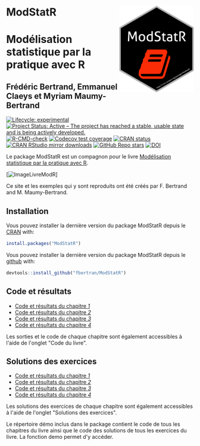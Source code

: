 <!-- README.md is generated from README.Rmd. Please edit that file -->


# ModStatR <img src="man/figures/logo.png" align="right" width="200"/>

# Modélisation statistique par la pratique avec R
## Frédéric Bertrand, Emmanuel Claeys et Myriam Maumy-Bertrand

<!-- badges: start -->
[![Lifecycle: experimental](https://img.shields.io/badge/lifecycle-stable-green.svg)](https://www.tidyverse.org/lifecycle/#stable)
[![Project Status: Active – The project has reached a stable, usable state and is being actively developed.](https://www.repostatus.org/badges/latest/active.svg)](https://www.repostatus.org/#active)
[![R-CMD-check](https://github.com/fbertran/ModStatR/workflows/R-CMD-check/badge.svg)](https://github.com/fbertran/ModStatR/actions)
[![Codecov test coverage](https://codecov.io/gh/fbertran/ModStatR/branch/master/graph/badge.svg)](https://codecov.io/gh/fbertran/ModStatR?branch=master)
[![CRAN status](https://www.r-pkg.org/badges/version/ModStatR)](https://cran.r-project.org/package=ModStatR)
[![CRAN RStudio mirror downloads](https://cranlogs.r-pkg.org/badges/ModStatR)](https://cran.r-project.org/package=ModStatR)
[![GitHub Repo stars](https://img.shields.io/github/stars/fbertran/ModStatR?style=social)](https://github.com/github/fbertran/)
[![DOI](https://zenodo.org/badge/204068588.svg)](https://zenodo.org/badge/latestdoi/204068588)
<!-- badges: end -->

Le package ModStatR est un compagnon pour le livre [Modélisation statistique par la pratique avec R](https://www.dunod.com/sciences-techniques/modelisation-statistique-par-pratique-avec-r-cours-et-exercices-corriges).


[![ImageLivreModR](https://www.dunod.com/sites/default/files/styles/principal_desktop/public/thumbnails/image/9782100793525-001-X.jpeg)]

Ce site et les exemples qui y sont reproduits ont été créés par F. Bertrand and M. Maumy-Bertrand.

## Installation

Vous pouvez installer la dernière version du package ModStatR depuis le [CRAN](https://CRAN.R-project.org) with:


```r
install.packages("ModStatR")
```

Vous pouvez installer la dernière version du package ModStatR depuis le [github](https://github.com) with:


```r
devtools::install_github("fbertran/ModStatR")
```

## Code et résultats

* [Code et résultats du chapitre *1*](articles/Chapitre1.html)
* [Code et résultats du chapitre *2*](articles/Chapitre2.html)
* [Code et résultats du chapitre *3*](articles/Chapitre3.html)
* [Code et résultats du chapitre *4*](articles/Chapitre4.html)

Les sorties et le code de chaque chapitre sont également accessibles à l'aide de l'onglet "Code du livre".

## Solutions des exercices

* [Code et résultats du chapitre *1*](articles/SolChapitre1.html)
* [Code et résultats du chapitre *2*](articles/SolChapitre2.html)
* [Code et résultats du chapitre *3*](articles/SolChapitre3.html)
* [Code et résultats du chapitre *4*](articles/SolChapitre4.html)

Les solutions des exercices de chaque chapitre sont également accessibles à l'aide de l'onglet "Solutions des exercices".


Le répertoire démo inclus dans le package contient le code de tous les chapitres du livre ainsi que le code des solutions de tous les exercices du livre. La fonction demo permet d'y accéder.
